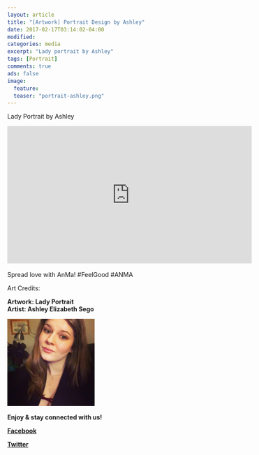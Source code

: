 ```yaml
---
layout: article
title: "[Artwork] Portrait Design by Ashley"
date: 2017-02-17T03:14:02-04:00
modified:
categories: media
excerpt: "Lady portrait by Ashley"
tags: [Portrait]
comments: true
ads: false
image:
  feature:
  teaser: "portrait-ashley.png"
---
```


Lady Portrait by Ashley

<div class="video-container">
    <iframe width="560" height="315" src="https://www.youtube.com/embed/jUv9AcHTXug" frameborder="0" allowfullscreen></iframe>
</div>


Spread love with AnMa! #FeelGood #ANMA


Art Credits:

<strong>Artwork: Lady Portrait <br>
Artist: Ashley Elizabeth Sego<strong>


<img src="../../images/profile_pic_ashley01.jpg" height="200" width="200">

Enjoy & stay connected with us!

[Facebook](https://www.facebook.com/anxietymanager/posts/1101264269995794)

[Twitter](https://twitter.com/anxiety_manager)
